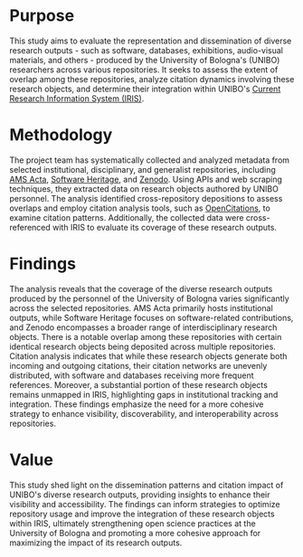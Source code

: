 # Purpose
This study aims to evaluate the representation and dissemination of diverse research outputs - such as software, databases, exhibitions, audio-visual materials, and others - produced by the University of Bologna's (UNIBO) researchers across various repositories. It seeks to assess the extent of overlap among these repositories, analyze citation dynamics involving these research objects, and determine their integration within UNIBO's [Current Research Information System (IRIS)](https://cris.unibo.it/).

# Methodology
The project team has systematically collected and analyzed metadata from selected institutional, disciplinary, and generalist repositories, including [AMS Acta](https://amsacta.unibo.it/), [Software Heritage](https://www.softwareheritage.org/), and [Zenodo](https://zenodo.org/). Using APIs and web scraping techniques, they extracted data on research objects authored by UNIBO personnel. The analysis identified cross-repository depositions to assess overlaps and employ citation analysis tools, such as [OpenCitations](https://opencitations.net/), to examine citation patterns. Additionally, the collected data were cross-referenced with IRIS to evaluate its coverage of these research outputs.

# Findings
The analysis reveals that the coverage of the diverse research outputs produced by the personnel of the University of Bologna varies significantly across the selected repositories. AMS Acta primarily hosts institutional outputs, while Software Heritage focuses on software-related contributions, and Zenodo encompasses a broader range of interdisciplinary research objects. There is a notable overlap among these repositories with certain identical research objects being deposited across multiple repositories. Citation analysis indicates that while these research objects generate both incoming and outgoing citations, their citation networks are unevenly distributed, with software and databases receiving more frequent references. Moreover, a substantial portion of these research objects remains unmapped in IRIS, highlighting gaps in institutional tracking and integration. These findings emphasize the need for a more cohesive strategy to enhance visibility, discoverability, and interoperability across repositories.

# Value
This study shed light on the dissemination patterns and citation impact of UNIBO's diverse research outputs, providing insights to enhance their visibility and accessibility. The findings can inform strategies to optimize repository usage and improve the integration of these research objects within IRIS, ultimately strengthening open science practices at the University of Bologna and promoting a more cohesive approach for maximizing the impact of its research outputs.
